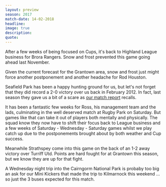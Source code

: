 ```yaml
---
layout: preview
season: 2017
match-date: 14-02-2018
headline:
image: true
description:
quote:
---
```

After a few weeks of being focused on Cups, it's back to Highland League business for Brora Rangers. Snow and frost prevented this game going ahead last November.

Given the current forecast for the Grantown area, snow and frost just might force another postponement and another headache for Rod Houston.

Seafield Park has been a happy hunting ground for us, but let's not forget that they did record a 2-0 victory over us back in February 2012. In fact, last season they gave us a bit of a scare as [our match report](/2016/11/26/strathspey-home-report/) recalls.

It has been a fantastic few weeks for Ross, his management team and the lads, culminating in the well deserved match at Rugby Park on Saturday. But games like that can take it out of players both mentally and physically. The squad know they now have to shift their focus back to League business and a few weeks of Saturday - Wednesday - Saturday games whilst we play catch up due to the postponements brought about by both weather and Cup success.

Meanwhile Strathspey come into this game on the back of an 1-2 away victory over Turriff Utd. Points are hard fought for at Grantown this season, but we know they are up for that fight.

A Wednesday night trip into the Cairngorm National Park is probaby too big an ask for our Mini Kickers that made the trip to Kilmarnock this weekend ... so just the 3 buses expected for this match.
